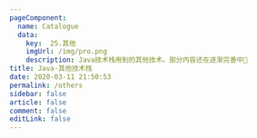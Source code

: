 ```yaml
---
pageComponent: 
  name: Catalogue
  data: 
    key:  25.其他
    imgUrl: /img/pro.png
    description: Java技术栈用到的其他技术。部分内容还在逐渐完善中🎈
title: Java-其他技术栈
date: 2020-03-11 21:50:53
permalink: /others
sidebar: false
article: false
comment: false
editLink: false
---
```




